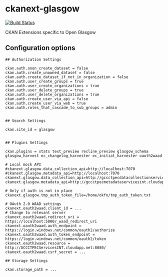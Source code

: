 ckanext-glasgow
===============

[![Build Status](https://travis-ci.org/okfn/ckanext-glasgow.svg?branch=master)](https://travis-ci.org/okfn/ckanext-glasgow)

CKAN Extensions specific to Open Glasgow


## Configuration options

    ## Authorization Settings

    ckan.auth.anon_create_dataset = false
    ckan.auth.create_unowned_dataset = false
    ckan.auth.create_dataset_if_not_in_organization = false
    ckan.auth.user_create_groups = true
    ckan.auth.user_create_organizations = true
    ckan.auth.user_delete_groups = true
    ckan.auth.user_delete_organizations = true
    ckan.auth.create_user_via_api = false
    ckan.auth.create_user_via_web = true
    ckan.auth.roles_that_cascade_to_sub_groups = admin


    ## Search Settings

    ckan.site_id = glasgow


    ## Plugins Settings

    ckan.plugins = stats text_preview recline_preview glasgow_schema glasgow_harvest ec_changelog_harvester ec_initial_harvester oauth2waad

    # Local mock API
    #ckanext.glasgow.data_collection_api=http://localhost:7070
    #ckanext.glasgow.metadata_api=http://localhost:7070
    ckanext.glasgow.data_collection_api=http://gccctpecdatacollectionservicesint.cloudapp.net:8080
    ckanext.glasgow.metadata_api=http://gccctpecmetadataservicesint.cloudapp.net:8081

    # Only if auth is not in place
    ckanext.glasgow.tmp_auth_token_file=/home/okfn/tmp_auth_token.txt

    # OAuth 2.0 WAAD settings
    ckanext.oauth2waad.client_id = ...
    # Change to relevant server
    ckanext.oauth2waad.redirect_uri = https://localhost:5000/_waad_redirect_uri
    ckanext.oauth2waad.auth_endpoint = https://login.windows.net/common/oauth2/authorize
    ckanext.oauth2waad.auth_token_endpoint = https://login.windows.net/common/oauth2/token
    ckanext.oauth2waad.resource = http://GCCCTPECServicesINT.cloudapp.net:8080/
    ckanext.oauth2waad.csrf_secret = ...

    ## Storage Settings

    ckan.storage_path = ...

